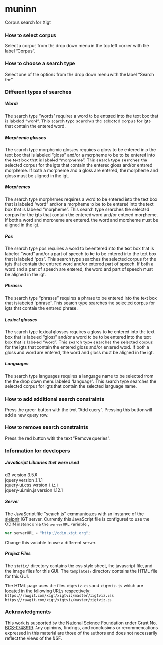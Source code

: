 # muninn
Corpus search for Xigt


### How to select corpus

Select a corpus from the drop down menu in the top left corner with the label “Corpus”.

### How to choose a search type

Select one of the options from the drop down menu with the label “Search for”.

### Different types of searches

##### Words

The search type “words” requires a word to be entered into the text box that is labeled “word”. This search type searches the selected corpus for igts that contain the entered word.

##### Morphemic glosses

The search type morphemic glosses requires a gloss to be entered into the text box that is labeled “gloss” and/or a morpheme to be to be entered into the text box that is labeled “morpheme”. This search type searches the selected corpus for the igts that contain the entered gloss and/or entered morpheme. If both a morpheme and a gloss are entered, the morpheme and gloss must be aligned in the igt.

##### Morphemes

The search type morphemes requires a word to be entered into the text box that is labeled “word” and/or a morpheme to be to be entered into the text box that is labeled “morpheme”. This search type searches the selected corpus for the igts that contain the entered word and/or entered morpheme. If both a word and morpheme are entered, the word and morpheme must be aligned in the igt.

##### Pos

The search type pos requires a word to be entered into the text box that is labeled “word” and/or a part of speech to be to be entered into the text box that is labeled “pos”. This search type searches the selected corpus for the igts that contain the entered word and/or entered part of speech. If both a word and a part of speech are entered, the word and part of speech must be aligned in the igt.

##### Phrases

The search type “phrases” requires a phrase to be entered into the text box that is labeled “phrase”. This search type searches the selected corpus for igts that contain the entered phrase.

##### Lexical glosses

The search type lexical glosses requires a gloss to be entered into the text box that is labeled “gloss” and/or a word to be to be entered into the text box that is labeled “word”. This search type searches the selected corpus for the igts that contain the entered gloss and/or entered word. If both a gloss and word are entered, the word and gloss must be aligned in the igt.

##### Languages

The search type languages requires a language name to be selected from the the drop down menu labeled “language”. This search type searches the selected corpus for igts that contain the selected language name.

### How to add additional search constraints

Press the green button with the text “Add query”. Pressing this button will add a new query row.

### How to remove search constraints

Press the red button with the text “Remove queries”.

### Information for developers

##### JavaScript Libraries that were used

d3 version 3.5.6 <br />
jquery version 3.1.1 <br />
jquery-ui.css version 1.12.1 <br />
jquery-ui.min.js version 1.12.1

##### Server


The JavaScript file "search.js" communicates with an instance of the [sleipnir](https://github.com/xigt/sleipnir) IGT server. Currently this JavaScript file is configured to use the ODIN instance via the `serverURL` variable ;

```javascript
var serverURL = "http://odin.xigt.org";
```
Change this variable to use a different server.

##### Project Files

The `static/` directory contains the css style sheet, the javascript file, and the image files for this GUI.
The `templates/` directory contains the HTML file for this GUI. <br />

The HTML page uses the files `xigtviz.css` and `xigtviz.js` which are located in the following URLs respectively: <br />
`https://rawgit.com/xigt/xigtviz/master/xigtviz.css` <br />
`https://rawgit.com/xigt/xigtviz/master/xigtviz.js`


### Acknowledgments

This work is supported by the National Science Foundation under Grant No.
[BCS-0748919](https://www.nsf.gov/awardsearch/showAward?AWD_ID=0748919). Any opinions, findings, and conclusions or recommendations expressed in this material are those of the authors and does not necessarily reflect the views of the NSF. 

